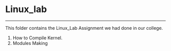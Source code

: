 # Linux_lab
---------------------
This folder contains the Linux_Lab Assignment we had done in our college.

1) How to Compile Kernel.
2) Modules Making


